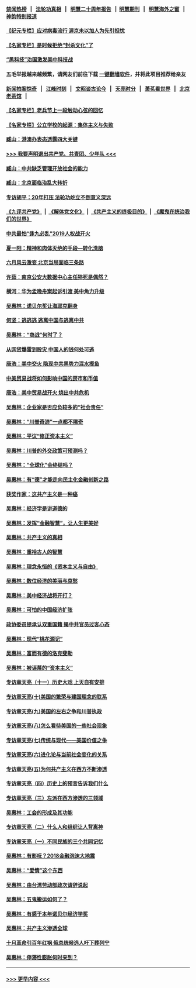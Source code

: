 #### [禁闻热榜](热点新闻.md?=0)  &nbsp;&nbsp;|&nbsp;&nbsp; [法轮功真相](https://github.com/gfw-breaker/truth/blob/master/README.md?=0) &nbsp;&nbsp;|&nbsp;&nbsp; [明慧二十周年报告](https://github.com/gfw-breaker/mh-reports/blob/master/README.md?=0) &nbsp;&nbsp;|&nbsp;&nbsp;[明慧期刊](https://github.com/gfw-breaker/mh-qikan) &nbsp;&nbsp;|&nbsp;&nbsp; [明慧海外之窗](https://github.com/gfw-breaker/mh-news/blob/master/README.md?=0) &nbsp;&nbsp;|&nbsp;&nbsp; [神韵特别报道](https://github.com/gfw-breaker/mh-news/blob/master/shenyun.md?=0)
#### [【纪元专栏】应对病毒流行 渥京未以加人为先引担忧](../pages/nsc423/n11875714.md?t=02280602) 
#### [【名家专栏】是时候拒绝“封杀文化”了](../pages/nsc423/n11814093.md?t=02280602) 
#### [“黑科技”治国激发美中科技战](../pages/nsc423/n11638056.md?t=02280602) 
#### 五毛举报越来越频繁，请网友们前往下载 [一键翻墙软件](https://github.com/gfw-breaker/ssr-accounts)，并将此项目推荐给亲友
#### [新闻拍案惊奇](https://github.com/gfw-breaker/banned-news/blob/master/pages/link4.md) &nbsp;&nbsp;|&nbsp;&nbsp; [江峰时刻](https://github.com/gfw-breaker/banned-news/blob/master/pages/link4.md) &nbsp;&nbsp;|&nbsp;&nbsp; [文昭谈古论今](https://github.com/gfw-breaker/banned-news/blob/master/pages/link4.md) &nbsp;&nbsp;|&nbsp;&nbsp; [天亮时分](https://github.com/gfw-breaker/banned-news/blob/master/pages/link4.md) &nbsp;&nbsp;|&nbsp;&nbsp; [萧茗看世界](https://github.com/gfw-breaker/banned-news/blob/master/pages/link4.md) &nbsp;&nbsp;|&nbsp;&nbsp; [北京老茶馆](https://github.com/gfw-breaker/banned-news/blob/master/pages/link4.md) &nbsp;&nbsp;|&nbsp;&nbsp; 
#### [【名家专栏】老兵节上一段触动心弦的回忆](../pages/nsc423/n11646016.md?t=02280602) 
#### [【名家专栏】公立学校的起源：集体主义与失败](../pages/nsc423/n11601833.md?t=02280602) 
#### [臧山：港澳办表态透露四大关键](../pages/nsc423/n11421628.md?t=02280602) 
#### [>>> 我要声明退出共产党、共青团、少年队 <<<](https://github.com/begood0513/goodnews/blob/master/quit/letter.md) 
#### [臧山：中共缺乏管理开放社会的能力](../pages/nsc423/n11407457.md?t=02280602) 
#### [臧山：北京面临治乱大转折](../pages/nsc423/n11406895.md?t=02280602) 
#### [专访胡平：20年打压 法轮功屹立不倒意义深远](../pages/nsc423/n11398800.md?t=02280602) 
#### [《九评共产党》](https://github.com/begood0513/9ping.md/blob/master/README.md) &nbsp;|&nbsp; [《解体党文化》](../../../../jtdwh.md/blob/master/README.md)  &nbsp;|&nbsp; [《共产主义的终极目的》](../../../../gczydzjmd.md/blob/master/README.md) &nbsp;|&nbsp; [《魔鬼在统治我们的世界》](../../../../mgztzwmdsj.md/blob/master/README.md) 
#### [中共最怕“逢九必乱”2019人权战开火](../pages/nsc423/n11385248.md?t=02280602) 
#### [夏一阳：精神和肉体灭绝的手段—转化洗脑](../pages/nsc423/n11368250.md?t=02280602) 
#### [六月风云激变 北京当局面临三条路](../pages/nsc423/n11313668.md?t=02280602) 
#### [许茹：南京公安大数据中心主任猝死是偶然？](../pages/nsc423/n11064744.md?t=02280602) 
#### [横河：华为孟晚舟案起诉引渡 美中角力升级](../pages/nsc423/n11027230.md?t=02280602) 
#### [吴惠林：诺贝尔奖让海耶克翻身](../pages/nsc423/n10890049.md?t=02280602) 
#### [何坚：逃逃逃 逃离中国与逃离中共](../pages/nsc423/n10592891.md?t=02280602) 
#### [吴惠林：“商战”何时了？](../pages/nsc423/n10573558.md?t=02280602) 
#### [从网贷爆雷到股灾 中国人的钱何处可逃](../pages/nsc423/n10572800.md?t=02280602) 
#### [唐浩：美中交火 隐现中共黑势力混水摸鱼](../pages/nsc423/n10544040.md?t=02280602) 
#### [中美贸易战将如何影响中国的房市和币值](../pages/nsc423/n10543697.md?t=02280602) 
#### [唐浩：美中贸易战开火 烧出中共危机](../pages/nsc423/n10540126.md?t=02280602) 
#### [吴惠林：企业家是否应负较多的“社会责任”](../pages/nsc423/n10535022.md?t=02280602) 
#### [吴惠林：“川普奇迹”一点都不稀奇](../pages/nsc423/n10512808.md?t=02280602) 
#### [吴惠林：平议“修正资本主义”](../pages/nsc423/n10495724.md?t=02280602) 
#### [吴惠林：川普的外交政策可预测吗？](../pages/nsc423/n10462387.md?t=02280602) 
#### [吴惠林：“全球化”会终结吗？](../pages/nsc423/n10452838.md?t=02280602) 
#### [吴惠林：有“德”才能走向民主化金融创新之路](../pages/nsc423/n10432292.md?t=02280602) 
#### [获奖作家：这共产主义是一种癌](../pages/nsc423/n10431541.md?t=02280602) 
#### [吴惠林：经济学是讲道德的](../pages/nsc423/n10398014.md?t=02280602) 
#### [吴惠林：发挥“金融智慧”，让人生更美好](../pages/nsc423/n10375019.md?t=02280602) 
#### [吴惠林：共产主义的真相](../pages/nsc423/n10351394.md?t=02280602) 
#### [吴惠林：重拾古人的智慧](../pages/nsc423/n10337691.md?t=02280602) 
#### [吴惠林：理念永恒的《资本主义与自由》](../pages/nsc423/n10316274.md?t=02280602) 
#### [吴惠林：数位经济的美丽与哀愁](../pages/nsc423/n10292946.md?t=02280602) 
#### [吴惠林：美中经济战将开打？](../pages/nsc423/n10258825.md?t=02280602) 
#### [吴惠林：可怕的中国经济扩张](../pages/nsc423/n10219147.md?t=02280602) 
#### [政协委员提承认双重国籍 揭中共官员过客心态](../pages/nsc423/n10208809.md?t=02280602) 
#### [吴惠林：现代“桃花源记”](../pages/nsc423/n10185234.md?t=02280602) 
#### [吴惠林：富而有德的洛克斐勒](../pages/nsc423/n10142264.md?t=02280602) 
#### [吴惠林：被诬蔑的“资本主义”](../pages/nsc423/n10124816.md?t=02280602) 
#### [专访章天亮（十一）历史大戏 上天自有安排](../pages/nsc423/n10094905.md?t=02280602) 
#### [专访章天亮(十)美国的繁荣与建国理念的联系](../pages/nsc423/n10094899.md?t=02280602) 
#### [专访章天亮(九)美国的左右之争和川普执政](../pages/nsc423/n10094889.md?t=02280602) 
#### [专访章天亮(八)怎么看待美国的一些社会现象](../pages/nsc423/n10094857.md?t=02280602) 
#### [专访章天亮(七)传统与现代——美国价值之争](../pages/nsc423/n10093140.md?t=02280602) 
#### [专访章天亮(六)进化论与当前社会变化的关系](../pages/nsc423/n10092036.md?t=02280602) 
#### [专访章天亮(五)为何共产主义在西方不断渗透](../pages/nsc423/n10083620.md?t=02280602) 
#### [专访章天亮（四）历史上的预言告诉我们什么](../pages/nsc423/n10083606.md?t=02280602) 
#### [专访章天亮（三）左派在西方渗透的三领域](../pages/nsc423/n10081115.md?t=02280602) 
#### [吴惠林：工会的形成及其功能](../pages/nsc423/n10080633.md?t=02280602) 
#### [专访章天亮（二）什么人和组织让人背离神](../pages/nsc423/n10076637.md?t=02280602) 
#### [专访章天亮（一）不同民族的三个共同记忆](../pages/nsc423/n10074188.md?t=02280602) 
#### [吴惠林：有影呒？2018金融泡沫大地震](../pages/nsc423/n10040534.md?t=02280602) 
#### [吴惠林：“爱情”这个东西](../pages/nsc423/n10019423.md?t=02280602) 
#### [吴惠林：由台湾劳动部政次请辞说起](../pages/nsc423/n9979679.md?t=02280602) 
#### [吴惠林：五鬼搬运如何了？](../pages/nsc423/n9925338.md?t=02280602) 
#### [吴惠林：有感于本年诺贝尔经济学奖](../pages/nsc423/n9871883.md?t=02280602) 
#### [吴惠林：共产主义渗透全球](../pages/nsc423/n9812748.md?t=02280602) 
#### [十月革命引百年红祸 俄总统候选人吁下葬列宁](../pages/nsc423/n9810182.md?t=02280602) 
#### [吴惠林：停滞性膨胀何时来到？](../pages/nsc423/n9764136.md?t=02280602) 

----
#### [ >>> 更早内容 <<< ](../indexes/nsc423-earlier.md)
